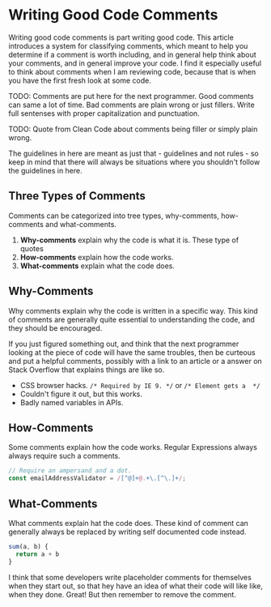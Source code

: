 # Writing Good Code Comments

Writing good code comments is part writing good code. This article introduces a system for classifying comments, which meant to help you determine if a comment is worth including, and in general help think about your comments, and in general improve your code. I find it especially useful to think about comments when I am reviewing code, because that is when you have the first fresh look at some code.

TODO: Comments are put here for the next programmer. Good comments can same a lot of time. Bad comments are plain wrong or just fillers. Write full sentenses with proper capitalization and punctuation.

TODO: Quote from Clean Code about comments being filler or simply plain wrong.

The guidelines in here are meant as just that - guidelines and not rules - so keep in mind that there will always be situations where you shouldn't follow the guidelines in here.

## Three Types of Comments

Comments can be categorized into tree types, why-comments, how-comments and what-comments.

1. **Why-comments** explain why the code is what it is. These type of quotes 
1. **How-comments** explain how the code works.
1. **What-comments** explain what the code does.

## Why-Comments

Why comments explain why the code is written in a specific way. This kind of comments are generally quite essential to understanding the code, and they should be encouraged.

If you just figured something out, and think that the next programmer looking at the piece of code will have the same troubles, then be curteous and put a helpful comments, possibly with a link to an article or a answer on Stack Overflow that explains things are like so.

* CSS browser hacks. `/* Required by IE 9. */` or `/* Element gets a  */`
* Couldn't figure it out, but this works.
* Badly named variables in APIs.

## How-Comments

Some comments explain how the code works. Regular Expressions always always require such a comments.

```javascript
// Require an ampersand and a dot.
const emailAddressValidator = /[^@]+@.+\.[^\.]+/;
```

## What-Comments

What comments explain hat the code does. These kind of comment can generally always be replaced by writing self documented code instead.

```javascript
sum(a, b) {
  return a + b
}
```

I think that some developers write placeholder comments for themselves when they start out, so that hey have an idea of what their code will like like, when they done. Great! But then remember to remove the comment.
